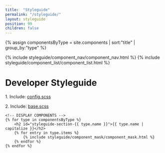 ```yaml
---
title:  "Styleguide"
permalink: "/styleguide/"
layout: styleguide
position: 99
children: false
---
```


<!-- ASSIGN COMPONENTS -->
{% assign componentsByType = site.components | sort:"title" | group_by:"type" %}

<!-- Content: Sidebar -->
<aside class="sidebar">
	<div class="sidebar__inner">
		<!-- component_nav -->
		{% include styleguide/component_nav/component_nav.html %}
		<!-- component_list -->
		{% include styleguide/component_list/component_list.html %}
	</div>
</aside>

<!-- Content: Page -->
<div class="content__page">
	<h1>Developer Styleguide</h1>
	<p>1. Include: <a href="{{ site.github_repo }}/_includes/_config.scss" target="_blank">config.scss</a></p>
	<p>2. Include: <a href="{{ site.github_repo }}/_includes/_base.scss" target="_blank">base.scss</a></p>

	<!-- DISPLAY COMPONENTS -->
	{% for type in componentsByType %}
		<h2 id="styleguide-section-{{ type.name }}">{{ type.name | capitalize }}</h2>
		{% for entry in type.items %}
			{% include styleguide/component_mask/component_mask.html %}
		{% endfor %}
	{% endfor %}
</div>
